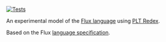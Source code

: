 [![Tests](https://github.com/pierwill/flux-redex/actions/workflows/ci.yaml/badge.svg)](https://github.com/pierwill/flux-redex/actions/workflows/ci.yaml)

An experimental model of the [Flux language](https://github.com/influxdata/flux) using [PLT Redex](https://redex.racket-lang.org/).

Based on the Flux [language specification](https://github.com/influxdata/flux/blob/master/docs/SPEC.md).
